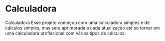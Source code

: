 # Calculadora
Calculadora
Esse projeto começou com uma calculadora simples e de cálculos simples, mas sera aprimorada a cada atualização até se tornar em uma calculadora profissional com vários tipos de cálculos.
